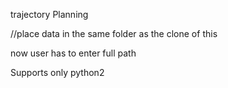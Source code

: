 trajectory Planning

//place data in the same folder as the clone of this

now user has to enter full path

Supports only python2
